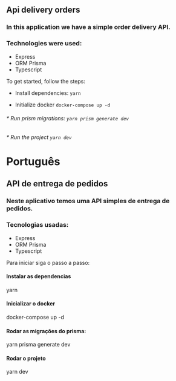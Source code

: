 ## Api delivery orders
### In this application we have a simple order delivery API.

### Technologies were used:

* Express
* ORM Prisma
* Typescript

To get started, follow the steps:

* Install dependencies: ```yarn```

* Initialize docker ```docker-compose up -d```

###### * Run prism migrations: ```yarn prism generate dev```

###### * Run the project ```yarn dev```




# Português

## API de entrega de pedidos

### Neste aplicativo temos uma API simples de entrega de pedidos.

### Tecnologias usadas:

* Express
* ORM Prisma
* Typescript

Para iniciar siga o passo a passo:

#### Instalar as dependencias
yarn

#### Inicializar o docker
docker-compose up -d

#### Rodar as migrações do prisma:
yarn prisma generate dev

#### Rodar o projeto
yarn dev
